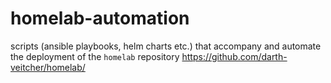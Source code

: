 # homelab-automation
scripts (ansible playbooks, helm charts etc.) that accompany and automate the deployment of the `homelab` repository https://github.com/darth-veitcher/homelab/
